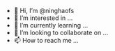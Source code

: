- 👋 Hi, I’m @ninghaofs
- 👀 I’m interested in ...
- 🌱 I’m currently learning ...
- 💞️ I’m looking to collaborate on ...
- 📫 How to reach me ...

<!---
ninghaofs/ninghaofs is a ✨ special ✨ repository because its `README.md` (this file) appears on your GitHub profile.
You can click the Preview link to take a look at your changes.
--->
